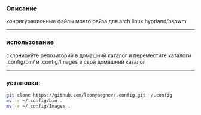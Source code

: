 ### Описание
конфигурационные файлы моего райза для arch linux hyprland/bspwm

---

### использование

склонируйте репозиторий в домашний каталог и переместите каталоги .config/bin/ и .config/Images в свой домашний каталог

---

### установка:
```bash
git clone https://github.com/leonyaognev/.config.git ~/.config
mv -r ~/.config/bin .
mv -r ~/.config/Images .
```
